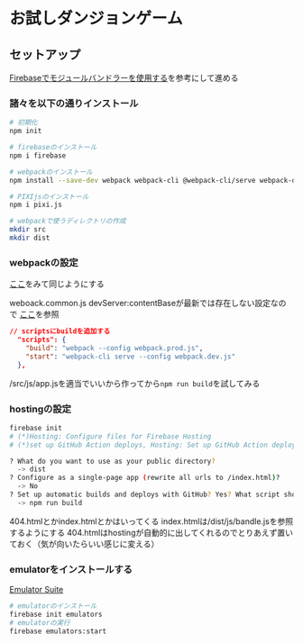 # お試しダンジョンゲーム
## セットアップ
[Firebaseでモジュールバンドラーを使用する](https://firebase.google.com/docs/web/module-bundling)を参考にして進める
### 諸々を以下の通りインストール
```sh
# 初期化
npm init

# firebaseのインストール
npm i firebase

# webpackのインストール
npm install --save-dev webpack webpack-cli @webpack-cli/serve webpack-dev-server webpack-merge

# PIXIjsのインストール
npm i pixi.js

# webpackで使うディレクトリの作成
mkdir src
mkdir dist
```

### webpackの設定
[ここ](https://wemob.tatara.in.net/2021/01/19/how-to-install-use-webpack/)をみて同じようにする

weboack.common.js
devServer:contentBaseが最新では存在しない設定なので
[ここ](https://qiita.com/chocomint_t/items/4bc57945bce081922582)を参照

```json
// scriptsにbuildを追加する
  "scripts": {
    "build": "webpack --config webpack.prod.js",
    "start": "webpack-cli serve --config webpack.dev.js"
  },
```
/src/js/app.jsを適当でいいから作ってから```npm run build```を試してみる



### hostingの設定
```sh
firebase init
# (*)Hosting: Configure files for Firebase Hosting 
# (*)set up GitHub Action deploys, Hosting: Set up GitHub Action deploys

? What do you want to use as your public directory? 
  -> dist
? Configure as a single-page app (rewrite all urls to /index.html)?
  -> No
? Set up automatic builds and deploys with GitHub? Yes? What script should be run before every deploy?
  -> npm run build
```
404.htmlとかindex.htmlとかはいってくる
index.htmlは/dist/js/bandle.jsを参照するようにする
404.htmlはhostingが自動的に出してくれるのでとりあえず置いておく（気が向いたらいい感じに変える）


### emulatorをインストールする
[Emulator Suite](https://firebase.google.com/docs/emulator-suite/install_and_configure)
```sh
# emulatorのインストール
firebase init emulators
# emulatorの実行
firebase emulators:start
